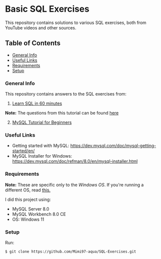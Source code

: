 # Basic SQL Exercises
This repository contains solutions to various SQL exercises, both from YouTube videos and other sources.

## Table of Contents
* [General Info](#general-info)
* [Useful Links](#useful-links)
* [Requirements](#requirements)
* [Setup](#setup)

### General Info
This repository contains answers to the  SQL exercises from:

1. [Learn SQL in 60 minutes](https://youtu.be/p3qvj9hO_Bo)

 **Note:** The questions from this tutorial can be found [here](https://github.com/WebDevSimplified/Learn-SQL)
 
2. [MySQL Tutorial for Beginners](https://youtu.be/7S_tz1z_5bA)

### Useful Links
* Getting started with MySQL: https://dev.mysql.com/doc/mysql-getting-started/en/
* MySQL Installer for Windows: https://dev.mysql.com/doc/refman/8.0/en/mysql-installer.html

### Requirements
**Note:** These are specific only to the _Windows OS_. 
If you're running a different OS, read [this.](https://dev.mysql.com/doc/mysql-getting-started/en/)

I did this project using:
* MySQL Server 8.0
* MySQL Workbench 8.0 CE
* OS: Windows 11

### Setup
Run: 
```
$ git clone https://github.com/Mimi97-aqua/SQL-Exercises.git
```
